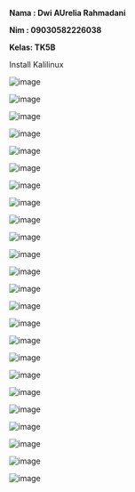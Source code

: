 __Nama : Dwi AUrelia Rahmadani__

__Nim  : 09030582226038__

__Kelas: TK5B__

Install Kalilinux


![image](https://github.com/user-attachments/assets/5c94285f-5ecb-45e7-866b-4be0ad594801)

![image](https://github.com/user-attachments/assets/e9eb669d-be46-4218-91dd-053cf9e1868a)

![image](https://github.com/user-attachments/assets/365c8243-46c8-4fde-b046-b0af93fd0ec1)

![image](https://github.com/user-attachments/assets/36c35f0a-1ead-42f7-95df-9f36f73d0d02)

![image](https://github.com/user-attachments/assets/9593fd0c-b5b9-48e4-881e-f603687d1775)

![image](https://github.com/user-attachments/assets/b1eb5aea-7715-4958-9520-62fde67178dd)

![image](https://github.com/user-attachments/assets/d09cf3d6-d22e-4816-ae0e-3b45ec3957d3)

![image](https://github.com/user-attachments/assets/c27aa14c-21a6-4d10-a1ad-8f54ca07ccff)

![image](https://github.com/user-attachments/assets/9324ece2-41d5-4233-b6a5-a3ed08d4a587)

![image](https://github.com/user-attachments/assets/68cd1ac8-e3b3-4fef-94bc-037fa068027a)

![image](https://github.com/user-attachments/assets/f4d67d12-e913-450b-86c0-c37ef6d0b3c3)

![image](https://github.com/user-attachments/assets/bf81e304-4feb-4d11-83c9-a911ff61cf1a)

![image](https://github.com/user-attachments/assets/3ca7f613-ae02-4b8c-9151-1b848c55cf53)

![image](https://github.com/user-attachments/assets/98dfa93c-a6e4-480c-a782-ece5868d4b1a)

![image](https://github.com/user-attachments/assets/292c7d56-14a1-40b2-a7bc-64c72aa96c97)

![image](https://github.com/user-attachments/assets/6c668277-5706-4da2-b847-8f1eb4dcdf43)

![image](https://github.com/user-attachments/assets/b841b7d5-d954-402c-b861-e00fe368500b)

![image](https://github.com/user-attachments/assets/646b0935-8b6e-448f-88d7-35cc3d398709)

![image](https://github.com/user-attachments/assets/f2b6d7f4-619a-472a-97c6-53926998443c)

![image](https://github.com/user-attachments/assets/ffd80656-4087-4ede-a4dd-b5cfee658413)

![image](https://github.com/user-attachments/assets/06633890-8601-4f74-be18-974d6ac6d2ee)

![image](https://github.com/user-attachments/assets/1ebf2162-9baf-49bd-8971-aa20c39b8d57)

![image](https://github.com/user-attachments/assets/7435a107-4ecc-4736-9a2e-838bd48ebca8)

![image](https://github.com/user-attachments/assets/7882e0b6-0711-40c8-98b1-fd40aa2e1b0a)




